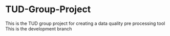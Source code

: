# TUD-Group-Project
This is the TUD group project for creating a data quality pre processing tool
This is the development branch